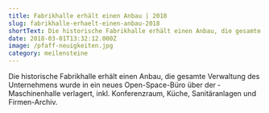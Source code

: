 ```yaml
---
title: Fabrikhalle erhält einen Anbau | 2018
slug: fabrikhalle-erhaelt-einen-anbau-2018
shortText: Die historische Fabrikhalle erhält einen Anbau, die gesamte Ver­waltung des Unternehmens wurde in ein neues Open-Space-Büro über der ­Maschinenhalle verlagert, inkl. Konferenzraum, Küche, Sanitäranlagen und Firmen-Archiv.
date: 2018-03-01T13:32:12.000Z
image: /pfaff-neuigkeiten.jpg
category: meilensteine
---
```


Die historische Fabrikhalle erhält einen Anbau, die gesamte Ver­waltung des Unternehmens wurde in ein neues Open-Space-Büro über der ­Maschinenhalle verlagert, inkl. Konferenzraum, Küche, Sanitäranlagen und Firmen-Archiv.
